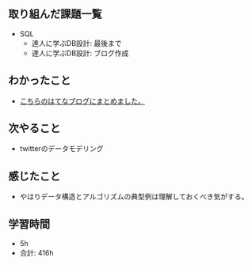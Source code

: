 ## 取り組んだ課題一覧

- SQL
    - 達人に学ぶDB設計: 最後まで
    - 達人に学ぶDB設計: ブログ作成

## わかったこと
- [こちらのはてなブログにまとめました。](https://yuki0224-1.hatenablog.com/entry/2024/11/06/150127)
## 次やること

- twitterのデータモデリング

## 感じたこと

- やはりデータ構造とアルゴリズムの典型例は理解しておくべき気がする。

## 学習時間

- 5h
- 合計: 416h